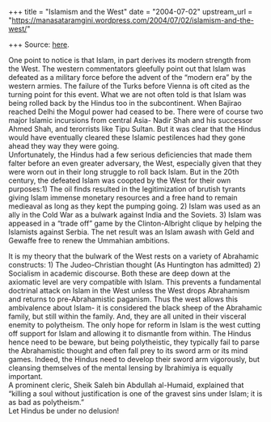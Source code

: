 +++
title = "Islamism and the West"
date = "2004-07-02"
upstream_url = "https://manasataramgini.wordpress.com/2004/07/02/islamism-and-the-west/"

+++
Source: [here](https://manasataramgini.wordpress.com/2004/07/02/islamism-and-the-west/).

One point to notice is that Islam, in part derives its modern strength from the West. The western commentators gleefully point out that Islam was defeated as a military force before the advent of the “modern era” by the western armies. The failure of the Turks before Vienna is oft cited as the turning point for this event. What we are not often told is that Islam was being rolled back by the Hindus too in the subcontinent. When Bajirao reached Delhi the Mogul power had ceased to be. There were of course two major Islamic incursions from central Asia- Nadir Shah and his successor Ahmed Shah, and terorrists like Tipu Sultan. But it was clear that the Hindus would have eventually cleared these Islamic pestilences had they gone ahead they way they were going.  
Unfortunately, the Hindus had a few serious deficiencies that made them falter before an even greater adversary, the West, especially given that they were worn out in their long struggle to roll back Islam. But in the 20th century, the defeated Islam was coopted by the West for their own purposes:1) The oil finds resulted in the legitimization of brutish tyrants giving Islam immense monetary resources and a free hand to remain medieaval as long as they kept the pumping going. 2) Islam was used as an ally in the Cold War as a bulwark against India and the Soviets. 3) Islam was appeased in a “trade off” game by the Clinton-Albright clique by helping the Islamists against Serbia. The net result was an Islam awash with Geld and Gewaffe free to renew the Ummahian ambitions.

It is my theory that the bulwark of the West rests on a variety of Abrahamic constructs: 1) The Judeo-Christian thought (As Huntington has admitted) 2) Socialism in academic discourse. Both these are deep down at the axiomatic level are very compatible with Islam. This prevents a fundamental doctrinal attack on Islam in the West unless the West drops Abrahamism and returns to pre-Abrahamistic paganism. Thus the west allows this ambivalence about Islam- it is considered the black sheep of the Abrahamic family, but still within the family. And, they are all united in their visceral enemity to polytheism. The only hope for reform in Islam is the west cutting off support for Islam and allowing it to dismantle from within. The Hindus hence need to be beware, but being polytheistic, they typically fail to parse the Abrahamistic thought and often fall prey to its sword arm or its mind games. Indeed, the Hindus need to develop their sword arm vigorously, but cleansing themselves of the mental lensing by Ibrahimiya is equally important.  
A prominent cleric, Sheik Saleh bin Abdullah al-Humaid, explained that “killing a soul without justification is one of the gravest sins under Islam; it is as bad as polytheism.”  
Let Hindus be under no delusion!

